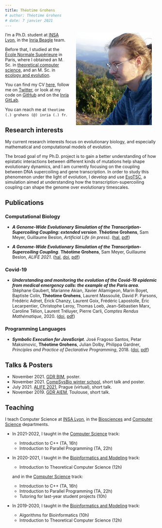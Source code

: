 ```yaml
---
title: Théotime Grohens
# author: Théotime Grohens
# date: 7 janvier 2021
---
```


<img src="./img/photo.jpg" width="250" align="right" style="margin:0px 20px">

I’m a Ph.D. student at [INSA Lyon](https://www.insa-lyon.fr/), in the [Inria Beagle](https://team.inria.fr/beagle/) team.

Before that, I studied at the [École Normale Supérieure](https://www.ens.psl.eu) in Paris, where I obtained an M. Sc. in [theoretical computer science](https://wikimpri.dptinfo.ens-cachan.fr/doku.php), and an M. Sc. in [ecology and evolution](https://www.enseignement.biologie.ens.fr/spip.php?article193).

You can find my CV [here](./pdf/resume.pdf), follow me on [Twitter](https://twitter.com/tgrohens), or look at my code on [GitHub](https://github.com/tgrohens) and on the [Inria GitLab](https://gitlab.inria.fr/tgrohens).

You can reach me at `theotime (.) grohens (@) inria (.) fr`.

## Research interests

My current research interests focus on evolutionary biology, and especially mathematical and computational models of evolution.

The broad goal of my Ph.D. project is to gain a better understanding of how epistatic interactions between different kinds of mutations help shape evolutionary dynamics, and I am currently focusing on the coupling between DNA supercoiling and gene transcription.
In order to study this phenomenon under the light of evolution, I develop and use [EvoTSC](https://gitlab.inria.fr/tgrohens/evotsc), a simulation aimed at understanding how the transcription-supercoiling coupling can shape the genome over evolutionary timescales.

## Publications

### Computational Biology

* **_A Genome-Wide Evolutionary Simulation of the Transcription-Supercoiling Coupling: extended version_**.
**Théotime Grohens**, Sam Meyer, Guillaume Beslon, _Artificial Life (in press)_. ([hal](https://hal.archives-ouvertes.fr/hal-03667822/), [pdf](./pdf/alife-journal.pdf))

* **_A Genome-Wide Evolutionary Simulation of the Transcription-Supercoiling Coupling_**.
**Théotime Grohens**, Sam Meyer, Guillaume Beslon, _ALIFE 2021_. ([hal](https://hal.archives-ouvertes.fr/hal-03242696), [doi](https://doi.org/10.1162/isal_a_00434), [pdf](./pdf/alife21.pdf))

### Covid-19

* **_Understanding and monitoring the evolution of the Covid-19 epidemic from medical emergency calls: the example of the Paris area_**.
Stéphane Gaubert, Marianne Akian, Xavier Allamigeon, Marin Boyet, Baptiste Colin, **Théotime Grohens**, Laurent Massoulié, David P. Parsons, Frédéric Adnet, Érick Chanzy, Laurent Goix, Frédéric Lapostolle, Éric Lecarpentier, Christophe Leroy, Thomas Loeb, Jean-Sébastien Marx, Caroline Télion, Laurent Tréluyer, Pierre Carli, _Comptes Rendus Mathématique_, 2020. ([doi](https://doi.org/10.5802/crmath.99), [pdf](./pdf/crm20.pdf))

### Programming Languages

* **_Symbolic Execution for JavaScript_**.
José Fragoso Santos, Petar Maksimovic, **Théotime Grohens**, Julian Dolby, Philippa Gardner, _Principles and Practice of Declarative Programming_, 2018. ([doi](https://doi.org/10.1145/3236950.3236956), [pdf](./pdf/ppdp18.pdf))


## Talks & Posters

* November 2021. [GDR BIM](https://www.gdr-bim.cnrs.fr/journees-du-gdr-bim-2021/), poster.
* November 2021. [CompSysBio winter school](https://project.inria.fr/compsysbio2021/), short talk and poster.
* July 2021. [ALIFE 2021](https://www.robot100.cz/alife2021/), Prague (virtual), short talk.
* November 2019. [GDR AIEM](https://aiem2019.sciencesconf.org/program), Toulouse, short talk.

## Teaching

I teach Computer Science at [INSA Lyon](https://www.insa-lyon.fr/), in the [Biosciences](https://biosciences.insa-lyon.fr/) and [Computer Science](https://if.insa-lyon.fr/) departments.

* In 2021-2022, I taught in the [Computer Science](https://if.insa-lyon.fr/fr/content/formation) track:
  * Introduction to C++ (TA, 16h)
  * Introduction to Parallel Programming (TA, 22h)

* In 2020-2021, I taught in the [Bioinformatics and Modeling](https://biosciences.insa-lyon.fr/fr/content/parcours-bioinformatique-et-modelisation) track:

  * Introduction to Theoretical Computer Science (12h)

  and in the [Computer Science](https://if.insa-lyon.fr/fr/content/formation) track:

  * Introduction to C++ (TA, 16h)
  * Introduction to Parallel Programming (TA, 22h)
  * Tutoring for last-year student projects (10h)

* In 2019-2020, I taught in the [Bioinformatics and Modeling](https://biosciences.insa-lyon.fr/fr/content/parcours-bioinformatique-et-modelisation) track:
  * Algorithms for Bioinformatics (10h)
  * Introduction to Theoretical Computer Science (12h)

